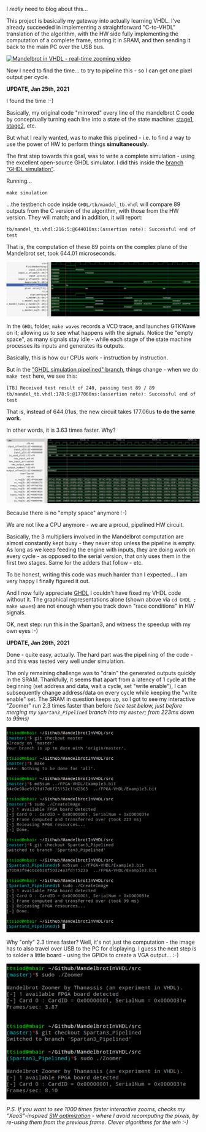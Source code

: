 I *really* need to blog about this...

This project is basically my gateway into actually learning VHDL.
I've already succeeded in implementing a straightforward "C-to-VHDL"
translation of the algorithm, with the HW side fully implementing the
computation of a complete frame, storing it in SRAM, and then sending it
back to the main PC over the USB bus.

[![Mandelbrot in VHDL - real-time zooming video](contrib/snapshotFromVideo.jpg)](https://www.youtube.com/watch?v=yFIbjiOWYFY)

Now I need to find the time... to try to pipeline this - so I can get
one pixel output per cycle.

**UPDATE, Jan 25th, 2021**

I found the time :-)

Basically, my original code "mirrored" every line of the mandelbrot C code
by conceptually turning each line into a state of the state machine:
[stage1](https://github.com/ttsiodras/MandelbrotInVHDL/blob/f07d252dfde2952a797cf9a408ae583f1dcf005a/FPGA-VHDL/Mandelbrot.vhd#L82),
[stage2](https://github.com/ttsiodras/MandelbrotInVHDL/blob/f07d252dfde2952a797cf9a408ae583f1dcf005a/FPGA-VHDL/Mandelbrot.vhd#L93),
etc.

But what I really wanted, was to make this pipelined - i.e. to find a way
to use the power of HW to perform things **simultaneously**.

The first step towards this goal, was to write a complete simulation - using
the excellent open-source GHDL simulator. I did this inside the
[branch "GHDL simulation"](https://github.com/ttsiodras/MandelbrotInVHDL/tree/GHDL_simulation).

Running...

    make simulation

...the testbench code inside `GHDL/tb/mandel_tb.vhdl` will compare 89 outputs
from the C version of the algorithm, with those from the HW version.
They will match; and in addition, it will report:

    tb/mandel_tb.vhdl:216:5:@644010ns:(assertion note): Successful end of test

That is, the computation of these 89 points on the complex plane of the
Mandelbrot set, took 644.01 microseconds.

![The naive, SW-like implementation](contrib/naive.jpg "The naive, SW-like implementation")

In the `GHDL` folder, `make waves` records a VCD trace, and launches GTKWave on it;
allowing us to see what happens with the signals. Notice the "empty space",
as many signals stay idle - while each stage of the state machine processes
its inputs and generates its outputs.

Basically, this is how our CPUs work - instruction by instruction.

But in the ["GHDL simulation pipelined" branch](https://github.com/ttsiodras/MandelbrotInVHDL/tree/GHDL_simulation_pipelined/),
things change - when we do `make test` here, we see this:

    [TB] Received test result of 240, passing test 89 / 89
    tb/mandel_tb.vhdl:178:9:@177060ns:(assertion note): Successful end of test

That is, instead of 644.01us, the new circuit takes 177.06us **to do the same work**.

In other words, it is 3.63 times faster. Why?

![The pipelined implementation](contrib/pipelined.jpg "The pipelined implementation")

Because there is no "empty space" anymore :-)

We are not like a CPU anymore - we are a proud, pipelined HW circuit.

Basically, the 3 multipliers involved in the Mandelbrot computation are almost
constantly kept busy - they never stop unless the pipeline is empty. As long as
we keep feeding the engine with inputs, they are doing work on every cycle - as
opposed to the serial version, that only uses them in the first two stages.
Same for the adders that follow - etc.

To be honest, writing this code was much harder than I expected... I am very happy
I finally figured it out.
 
And I now fully appreciate [GHDL](https://github.com/ghdl/ghdl) I couldn't have
fixed my VHDL code without it. The graphical representations alone (shown above
via `cd GHDL ; make waves`) are not enough when you track down "race conditions"
in HW signals.

OK, next step: run this in the Spartan3, and witness the speedup with my
own eyes :-)

**UPDATE, Jan 26th, 2021**

Done - quite easy, actually. The hard part was the
pipelining of the code - and this was tested very well under simulation.

The only remaining challenge was to "drain" the generated outputs quickly
in the SRAM. Thankfully, it seems that apart from a latency of 1 cycle at
the beginning (set address and data, wait a cycle, set "write enable"),
I can subsequently change address/data on every cycle while keeping the 
"write enable" set. The SRAM in question keeps up, so I got to see my
interactive "Zoomer" run 2.3 times faster than before *(see test below,
just before merging my `Spartan3_Pipelined` branch into my `master`;
from 223ms down to 99ms)*

![Benchmarking a single frame on the board](contrib/on.board.jpg "Benchmarking a single frame on the board")

Why "only" 2.3 times faster? Well, it's not just the computation - the image
has to also travel over USB to the PC for displaying. I guess the next step
is to solder a little board - using the GPIOs to create a VGA output...  :-)

![Benchmarking on the real board with the interactive zoomer](contrib/on.board.zoomer.jpg "Benchmarking on the real board with the interactive zoomer")

*P.S. If you want to see 1000 times faster interactive zooms, checks my "XaoS"-inspired
[SW optimization](https://github.com/ttsiodras/MandelbrotSSE) - where I
avoid recomputing the pixels, by re-using them from the previous frame.
Clever algorithms for the win :-)*

